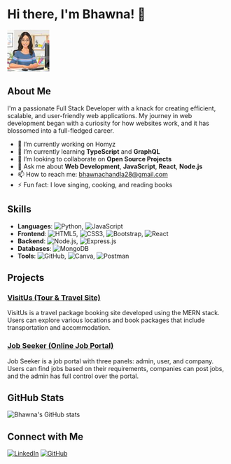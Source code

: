 # Hi there, I'm Bhawna! 👋
![Profile Picture](./123251729.jpeg)

## About Me
I'm a passionate Full Stack Developer with a knack for creating efficient, scalable, and user-friendly web applications. My journey in web development began with a curiosity for how websites work, and it has blossomed into a full-fledged career.

- 🔭 I’m currently working on Homyz
- 🌱 I’m currently learning **TypeScript** and **GraphQL**
- 👯 I’m looking to collaborate on **Open Source Projects**
- 💬 Ask me about **Web Development**, **JavaScript**, **React**, **Node.js**
- 📫 How to reach me: bhawnachandla28@gmail.com
- ⚡ Fun fact: I love singing, cooking, and reading books

## Skills
- **Languages**: ![Python](https://img.shields.io/badge/Python-3776AB?style=flat&logo=python&logoColor=white), ![JavaScript](https://img.shields.io/badge/JavaScript-F7DF1E?style=flat&logo=javascript&logoColor=black)
- **Frontend**: ![HTML5](https://img.shields.io/badge/HTML5-E34F26?style=flat&logo=html5&logoColor=white), ![CSS3](https://img.shields.io/badge/CSS3-1572B6?style=flat&logo=css3&logoColor=white), ![Bootstrap](https://img.shields.io/badge/Bootstrap-563D7C?style=flat&logo=bootstrap&logoColor=white), ![React](https://img.shields.io/badge/React-20232A?style=flat&logo=react&logoColor=61DAFB)
- **Backend**: ![Node.js](https://img.shields.io/badge/Node.js-339933?style=flat&logo=nodedotjs&logoColor=white), ![Express.js](https://img.shields.io/badge/Express.js-000000?style=flat&logo=express&logoColor=white)
- **Databases**: ![MongoDB](https://img.shields.io/badge/MongoDB-4EA94B?style=flat&logo=mongodb&logoColor=white)
- **Tools**: ![GitHub](https://img.shields.io/badge/GitHub-181717?style=flat&logo=github&logoColor=white), ![Canva](https://img.shields.io/badge/Canva-00C4CC?style=flat&logo=canva&logoColor=white), ![Postman](https://img.shields.io/badge/Postman-FF6C37?style=flat&logo=postman&logoColor=white)

## Projects
### [VisitUs (Tour & Travel Site)](https://github.com/yourusername/visitus)
VisitUs is a travel package booking site developed using the MERN stack. Users can explore various locations and book packages that include transportation and accommodation.

### [Job Seeker (Online Job Portal)](https://github.com/yourusername/job-seeker)
Job Seeker is a job portal with three panels: admin, user, and company. Users can find jobs based on their requirements, companies can post jobs, and the admin has full control over the portal.

## GitHub Stats
![Bhawna's GitHub stats](https://github-readme-stats.vercel.app/api?username=yourusername&show_icons=true&theme=radical)

## Connect with Me
[![LinkedIn](https://img.shields.io/badge/-LinkedIn-blue?style=flat-square&logo=LinkedIn&logoColor=white&link=https://www.linkedin.com/in/bhawna-chandla-35ab38239/)](https://www.linkedin.com/in/bhawna-chandla-35ab38239/)
[![GitHub](https://img.shields.io/badge/-GitHub-black?style=flat-square&logo=github&logoColor=white&link=https://github.com/bhawnachandla)](https://github.com/bhawnachandla)

